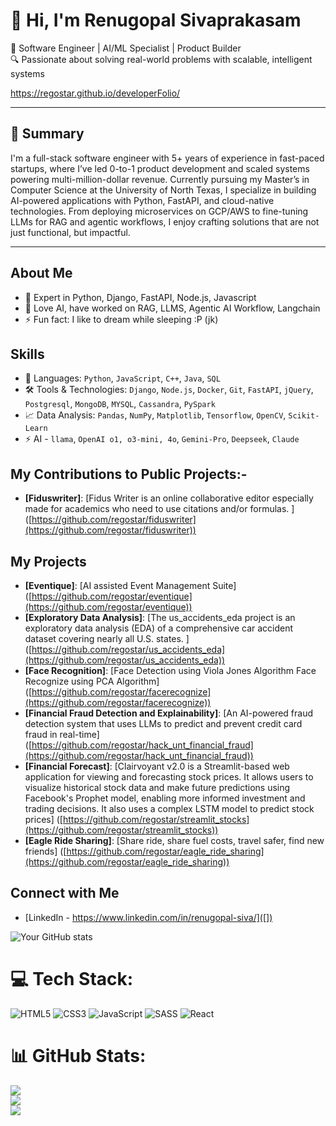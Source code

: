# 👋 Hi, I'm Renugopal Sivaprakasam

🚀 Software Engineer | AI/ML Specialist | Product Builder  
🔍 Passionate about solving real-world problems with scalable, intelligent systems

https://regostar.github.io/developerFolio/

---

## 🌟 Summary

I'm a full-stack software engineer with 5+ years of experience in fast-paced startups, where I’ve led 0-to-1 product development and scaled systems powering multi-million-dollar revenue. Currently pursuing my Master’s in Computer Science at the University of North Texas, I specialize in building AI-powered applications with Python, FastAPI, and cloud-native technologies. From deploying microservices on GCP/AWS to fine-tuning LLMs for RAG and agentic workflows, I enjoy crafting solutions that are not just functional, but impactful.

---


## About Me
- 🔭 Expert in Python, Django, FastAPI, Node.js, Javascript
- 🌱  Love AI, have worked on RAG, LLMS, Agentic AI Workflow, Langchain
- ⚡ Fun fact: I like to dream while sleeping :P (jk)

## Skills
- 🚀 Languages: `Python`, `JavaScript`, `C++`, `Java`, `SQL`
- 🛠️ Tools & Technologies: `Django`, `Node.js`, `Docker`, `Git`, `FastAPI`, `jQuery`, `Postgresql`, `MongoDB`, `MYSQL`, `Cassandra`, `PySpark`
- 📈 Data Analysis: `Pandas`, `NumPy`, `Matplotlib`, `Tensorflow`, `OpenCV`, `Scikit-Learn`
- ⚡ AI - `llama`, `OpenAI o1, o3-mini, 4o`, `Gemini-Pro`, `Deepseek`, `Claude`

## My Contributions to Public Projects:-
- **[Fiduswriter]**: [Fidus Writer is an online collaborative editor especially made for academics who need to use citations and/or formulas. ] ([https://github.com/regostar/fiduswriter](https://github.com/regostar/fiduswriter))


## My Projects
- **[Eventique]**: [AI assisted Event Management Suite] ([https://github.com/regostar/eventique](https://github.com/regostar/eventique))
- **[Exploratory Data Analysis]**: [The us_accidents_eda project is an exploratory data analysis (EDA) of a comprehensive car accident dataset covering nearly all U.S. states. ] ([https://github.com/regostar/us_accidents_eda](https://github.com/regostar/us_accidents_eda))
- **[Face Recognition]**: [Face Detection using Viola Jones Algorithm Face Recognize using PCA Algorithm] ([https://github.com/regostar/facerecognize](https://github.com/regostar/facerecognize))
- **[Financial Fraud Detection and Explainability]**: [An AI-powered fraud detection system that uses LLMs to predict and prevent credit card fraud in real-time] ([https://github.com/regostar/hack_unt_financial_fraud](https://github.com/regostar/hack_unt_financial_fraud))
- **[Financial Forecast]**: [Clairvoyant v2.0 is a Streamlit-based web application for viewing and forecasting stock prices. It allows users to visualize historical stock data and make future predictions using Facebook's Prophet model, enabling more informed investment and trading decisions. It also uses a complex LSTM model to predict stock prices] ([https://github.com/regostar/streamlit_stocks](https://github.com/regostar/streamlit_stocks))
- **[Eagle Ride Sharing]**: [Share ride, share fuel costs, travel safer, find new friends] ([https://github.com/regostar/eagle_ride_sharing](https://github.com/regostar/eagle_ride_sharing))

## Connect with Me
- [LinkedIn - https://www.linkedin.com/in/renugopal-siva/]([])


![Your GitHub stats](https://github-readme-stats.vercel.app/api?username=regostar&show_icons=true)

# 💻 Tech Stack:
![HTML5](https://img.shields.io/badge/html5-%23E34F26.svg?style=for-the-badge&logo=html5&logoColor=white) ![CSS3](https://img.shields.io/badge/css3-%231572B6.svg?style=for-the-badge&logo=css3&logoColor=white) ![JavaScript](https://img.shields.io/badge/javascript-%23323330.svg?style=for-the-badge&logo=javascript&logoColor=%23F7DF1E) ![SASS](https://img.shields.io/badge/SASS-hotpink.svg?style=for-the-badge&logo=SASS&logoColor=white) ![React](https://img.shields.io/badge/react-%2320232a.svg?style=for-the-badge&logo=react&logoColor=%2361DAFB)
# 📊 GitHub Stats:
![](https://github-readme-stats.vercel.app/api?username=regostar&theme=dark&hide_border=false&include_all_commits=false&count_private=false)<br/>
![](https://github-readme-streak-stats.herokuapp.com/?user=regostar&theme=dark&hide_border=false)<br/>
![](https://github-readme-stats.vercel.app/api/top-langs/?username=regostar&theme=dark&hide_border=false&include_all_commits=false&count_private=false&layout=compact)


